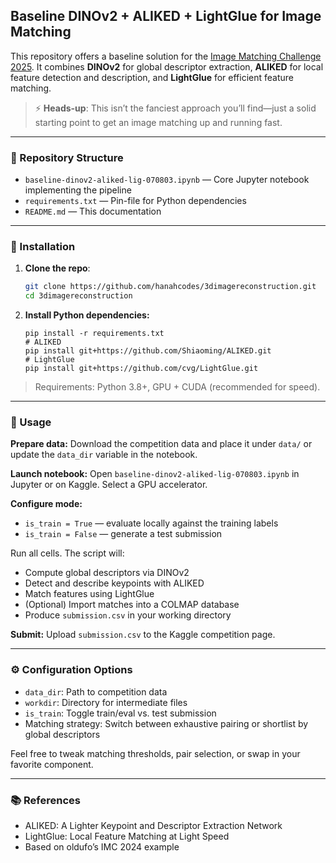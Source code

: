 ## Baseline DINOv2 + ALIKED + LightGlue for Image Matching 

This repository offers a baseline solution for the [Image Matching Challenge 2025](https://www.kaggle.com/competitions/image-matching-challenge-2025). It combines **DINOv2** for global descriptor extraction, **ALIKED** for local feature detection and description, and **LightGlue** for efficient feature matching.

> ⚡ **Heads-up**: This isn’t the fanciest approach you’ll find—just a solid starting point to get an image matching up and running fast.
> 
---

### 📁 Repository Structure

- `baseline-dinov2-aliked-lig-070803.ipynb` — Core Jupyter notebook implementing the pipeline  
- `requirements.txt`                  — Pin-file for Python dependencies  
- `README.md`                         — This documentation

---

### 🔧 Installation

1. **Clone the repo**:  
   ```bash
   git clone https://github.com/hanahcodes/3dimagereconstruction.git
   cd 3dimagereconstruction

2. **Install Python dependencies:**
   ```
   pip install -r requirements.txt
   # ALIKED
   pip install git+https://github.com/Shiaoming/ALIKED.git
   # LightGlue
   pip install git+https://github.com/cvg/LightGlue.git

> Requirements: Python 3.8+, GPU + CUDA (recommended for speed).

---

### 🚀 Usage  
**Prepare data:** Download the competition data and place it under `data/` or update the `data_dir` variable in the notebook.

**Launch notebook:** Open `baseline-dinov2-aliked-lig-070803.ipynb` in Jupyter or on Kaggle. Select a GPU accelerator.

**Configure mode:**
- `is_train = True` — evaluate locally against the training labels  
- `is_train = False` — generate a test submission

Run all cells. The script will:  
- Compute global descriptors via DINOv2  
- Detect and describe keypoints with ALIKED  
- Match features using LightGlue  
- (Optional) Import matches into a COLMAP database  
- Produce `submission.csv` in your working directory

**Submit:** Upload `submission.csv` to the Kaggle competition page.

---

### ⚙️ Configuration Options  
- `data_dir`: Path to competition data  
- `workdir`: Directory for intermediate files  
- `is_train`: Toggle train/eval vs. test submission  
- Matching strategy: Switch between exhaustive pairing or shortlist by global descriptors  

Feel free to tweak matching thresholds, pair selection, or swap in your favorite component.

---

### 📚 References  
- ALIKED: A Lighter Keypoint and Descriptor Extraction Network  
- LightGlue: Local Feature Matching at Light Speed  
- Based on oldufo’s IMC 2024 example

